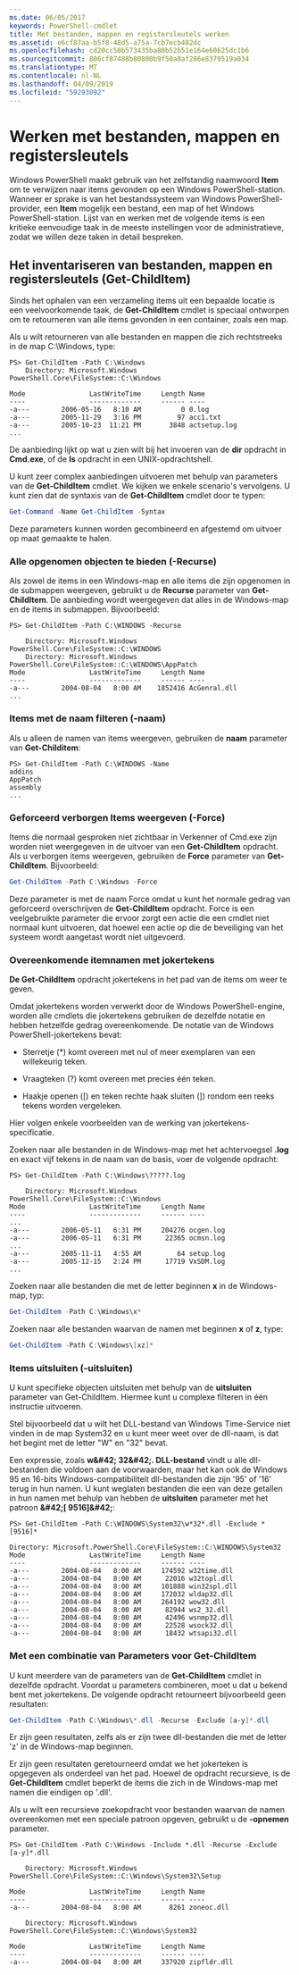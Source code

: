 ```yaml
---
ms.date: 06/05/2017
keywords: PowerShell-cmdlet
title: Met bestanden, mappen en registersleutels werken
ms.assetid: e6cf87aa-b5f8-48d5-a75a-7cb7ecb482dc
ms.openlocfilehash: cd20cc50b573435ba80b52b51e164e60625dc1b6
ms.sourcegitcommit: 806cf87488b80800b9f50a8af286e8379519a034
ms.translationtype: MT
ms.contentlocale: nl-NL
ms.lasthandoff: 04/09/2019
ms.locfileid: "59293092"
---
```

# <a name="working-with-files-folders-and-registry-keys"></a>Werken met bestanden, mappen en registersleutels

Windows PowerShell maakt gebruik van het zelfstandig naamwoord **Item** om te verwijzen naar items gevonden op een Windows PowerShell-station. Wanneer er sprake is van het bestandssysteem van Windows PowerShell-provider, een **Item** mogelijk een bestand, een map of het Windows PowerShell-station. Lijst van en werken met de volgende items is een kritieke eenvoudige taak in de meeste instellingen voor de administratieve, zodat we willen deze taken in detail bespreken.

## <a name="enumerating-files-folders-and-registry-keys-get-childitem"></a>Het inventariseren van bestanden, mappen en registersleutels (Get-ChildItem)

Sinds het ophalen van een verzameling items uit een bepaalde locatie is een veelvoorkomende taak, de **Get-ChildItem** cmdlet is speciaal ontworpen om te retourneren van alle items gevonden in een container, zoals een map.

Als u wilt retourneren van alle bestanden en mappen die zich rechtstreeks in de map C:\\Windows, type:

```
PS> Get-ChildItem -Path C:\Windows
    Directory: Microsoft.Windows PowerShell.Core\FileSystem::C:\Windows

Mode                LastWriteTime     Length Name
----                -------------     ------ ----
-a---        2006-05-16   8:10 AM          0 0.log
-a---        2005-11-29   3:16 PM         97 acc1.txt
-a---        2005-10-23  11:21 PM       3848 actsetup.log
...
```

De aanbieding lijkt op wat u zien wilt bij het invoeren van de **dir** opdracht in **Cmd.exe**, of de **ls** opdracht in een UNIX-opdrachtshell.

U kunt zeer complex aanbiedingen uitvoeren met behulp van parameters van de **Get-ChildItem** cmdlet. We kijken we enkele scenario's vervolgens. U kunt zien dat de syntaxis van de **Get-ChildItem** cmdlet door te typen:

```powershell
Get-Command -Name Get-ChildItem -Syntax
```

Deze parameters kunnen worden gecombineerd en afgestemd om uitvoer op maat gemaakte te halen.

### <a name="listing-all-contained-items--recurse"></a>Alle opgenomen objecten te bieden (-Recurse)

Als zowel de items in een Windows-map en alle items die zijn opgenomen in de submappen weergeven, gebruikt u de **Recurse** parameter van **Get-ChildItem**. De aanbieding wordt weergegeven dat alles in de Windows-map en de items in submappen. Bijvoorbeeld:

```
PS> Get-ChildItem -Path C:\WINDOWS -Recurse

    Directory: Microsoft.Windows PowerShell.Core\FileSystem::C:\WINDOWS
    Directory: Microsoft.Windows PowerShell.Core\FileSystem::C:\WINDOWS\AppPatch
Mode                LastWriteTime     Length Name
----                -------------     ------ ----
-a---        2004-08-04   8:00 AM    1852416 AcGenral.dll
...
```

### <a name="filtering-items-by-name--name"></a>Items met de naam filteren (-naam)

Als u alleen de namen van items weergeven, gebruiken de **naam** parameter van **Get-Childitem**:

```
PS> Get-ChildItem -Path C:\WINDOWS -Name
addins
AppPatch
assembly
...
```

### <a name="forcibly-listing-hidden-items--force"></a>Geforceerd verborgen Items weergeven (-Force)

Items die normaal gesproken niet zichtbaar in Verkenner of Cmd.exe zijn worden niet weergegeven in de uitvoer van een **Get-ChildItem** opdracht. Als u verborgen items weergeven, gebruiken de **Force** parameter van **Get-ChildItem**. Bijvoorbeeld:

```powershell
Get-ChildItem -Path C:\Windows -Force
```

Deze parameter is met de naam Force omdat u kunt het normale gedrag van geforceerd overschrijven de **Get-ChildItem** opdracht. Force is een veelgebruikte parameter die ervoor zorgt een actie die een cmdlet niet normaal kunt uitvoeren, dat hoewel een actie op die de beveiliging van het systeem wordt aangetast wordt niet uitgevoerd.

### <a name="matching-item-names-with-wildcards"></a>Overeenkomende itemnamen met jokertekens

**De Get-ChildItem** opdracht jokertekens in het pad van de items om weer te geven.

Omdat jokertekens worden verwerkt door de Windows PowerShell-engine, worden alle cmdlets die jokertekens gebruiken de dezelfde notatie en hebben hetzelfde gedrag overeenkomende. De notatie van de Windows PowerShell-jokertekens bevat:

- Sterretje (\*) komt overeen met nul of meer exemplaren van een willekeurig teken.

- Vraagteken (?) komt overeen met precies één teken.

- Haakje openen (\[) en teken rechte haak sluiten (]) rondom een reeks tekens worden vergeleken.

Hier volgen enkele voorbeelden van de werking van jokertekens-specificatie.

Zoeken naar alle bestanden in de Windows-map met het achtervoegsel **.log** en exact vijf tekens in de naam van de basis, voer de volgende opdracht:

```
PS> Get-ChildItem -Path C:\Windows\?????.log

    Directory: Microsoft.Windows PowerShell.Core\FileSystem::C:\Windows
Mode                LastWriteTime     Length Name
----                -------------     ------ ----
...
-a---        2006-05-11   6:31 PM     204276 ocgen.log
-a---        2006-05-11   6:31 PM      22365 ocmsn.log
...
-a---        2005-11-11   4:55 AM         64 setup.log
-a---        2005-12-15   2:24 PM      17719 VxSDM.log
...
```

Zoeken naar alle bestanden die met de letter beginnen **x** in de Windows-map, typ:

```powershell
Get-ChildItem -Path C:\Windows\x*
```

Zoeken naar alle bestanden waarvan de namen met beginnen **x** of **z**, type:

```powershell
Get-ChildItem -Path C:\Windows\[xz]*
```

### <a name="excluding-items--exclude"></a>Items uitsluiten (-uitsluiten)

U kunt specifieke objecten uitsluiten met behulp van de **uitsluiten** parameter van Get-ChildItem. Hiermee kunt u complexe filteren in één instructie uitvoeren.

Stel bijvoorbeeld dat u wilt het DLL-bestand van Windows Time-Service niet vinden in de map System32 en u kunt meer weet over de dll-naam, is dat het begint met de letter "W" en "32" bevat.

Een expressie, zoals **w\&#42; 32\&#42;. DLL-bestand** vindt u alle dll-bestanden die voldoen aan de voorwaarden, maar het kan ook de Windows 95 en 16-bits Windows-compatibiliteit dll-bestanden die zijn '95' of '16' terug in hun namen. U kunt weglaten bestanden die een van deze getallen in hun namen met behulp van hebben de **uitsluiten** parameter met het patroon  **\&#42;\[ 9516]\&#42;**:

```
PS> Get-ChildItem -Path C:\WINDOWS\System32\w*32*.dll -Exclude *[9516]*

Directory: Microsoft.PowerShell.Core\FileSystem::C:\WINDOWS\System32
Mode                LastWriteTime     Length Name
----                -------------     ------ ----
-a---        2004-08-04   8:00 AM     174592 w32time.dll
-a---        2004-08-04   8:00 AM      22016 w32topl.dll
-a---        2004-08-04   8:00 AM     101888 win32spl.dll
-a---        2004-08-04   8:00 AM     172032 wldap32.dll
-a---        2004-08-04   8:00 AM     264192 wow32.dll
-a---        2004-08-04   8:00 AM      82944 ws2_32.dll
-a---        2004-08-04   8:00 AM      42496 wsnmp32.dll
-a---        2004-08-04   8:00 AM      22528 wsock32.dll
-a---        2004-08-04   8:00 AM      18432 wtsapi32.dll
```

### <a name="mixing-get-childitem-parameters"></a>Met een combinatie van Parameters voor Get-ChildItem

U kunt meerdere van de parameters van de **Get-ChildItem** cmdlet in dezelfde opdracht. Voordat u parameters combineren, moet u dat u bekend bent met jokertekens. De volgende opdracht retourneert bijvoorbeeld geen resultaten:

```powershell
Get-ChildItem -Path C:\Windows\*.dll -Recurse -Exclude [a-y]*.dll
```

Er zijn geen resultaten, zelfs als er zijn twee dll-bestanden die met de letter 'z' in de Windows-map beginnen.

Er zijn geen resultaten geretourneerd omdat we het jokerteken is opgegeven als onderdeel van het pad. Hoewel de opdracht recursieve, is de **Get-ChildItem** cmdlet beperkt de items die zich in de Windows-map met namen die eindigen op '.dll'.

Als u wilt een recursieve zoekopdracht voor bestanden waarvan de namen overeenkomen met een speciale patroon opgeven, gebruikt u de **-opnemen** parameter.

```
PS> Get-ChildItem -Path C:\Windows -Include *.dll -Recurse -Exclude [a-y]*.dll

    Directory: Microsoft.Windows PowerShell.Core\FileSystem::C:\Windows\System32\Setup

Mode                LastWriteTime     Length Name
----                -------------     ------ ----
-a---        2004-08-04   8:00 AM       8261 zoneoc.dll

    Directory: Microsoft.Windows PowerShell.Core\FileSystem::C:\Windows\System32

Mode                LastWriteTime     Length Name
----                -------------     ------ ----
-a---        2004-08-04   8:00 AM     337920 zipfldr.dll
```